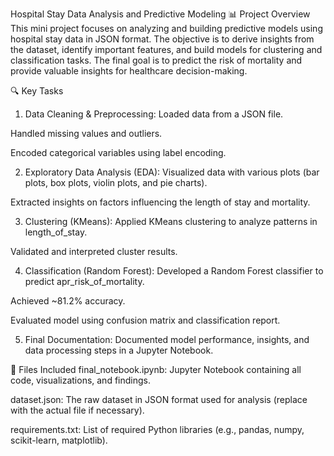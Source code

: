 Hospital Stay Data Analysis and Predictive Modeling
📊 Project Overview
This mini project focuses on analyzing and building predictive models using hospital stay data in JSON format. The objective is to derive insights from the dataset, identify important features, and build models for clustering and classification tasks. The final goal is to predict the risk of mortality and provide valuable insights for healthcare decision-making.

🔍 Key Tasks
1. Data Cleaning & Preprocessing:
Loaded data from a JSON file.

Handled missing values and outliers.

Encoded categorical variables using label encoding.

2. Exploratory Data Analysis (EDA):
Visualized data with various plots (bar plots, box plots, violin plots, and pie charts).

Extracted insights on factors influencing the length of stay and mortality.

3. Clustering (KMeans):
Applied KMeans clustering to analyze patterns in length_of_stay.

Validated and interpreted cluster results.

4. Classification (Random Forest):
Developed a Random Forest classifier to predict apr_risk_of_mortality.

Achieved ~81.2% accuracy.

Evaluated model using confusion matrix and classification report.

5. Final Documentation:
Documented model performance, insights, and data processing steps in a Jupyter Notebook.

📁 Files Included
final_notebook.ipynb: Jupyter Notebook containing all code, visualizations, and findings.

dataset.json: The raw dataset in JSON format used for analysis (replace with the actual file if necessary).

requirements.txt: List of required Python libraries (e.g., pandas, numpy, scikit-learn, matplotlib).
